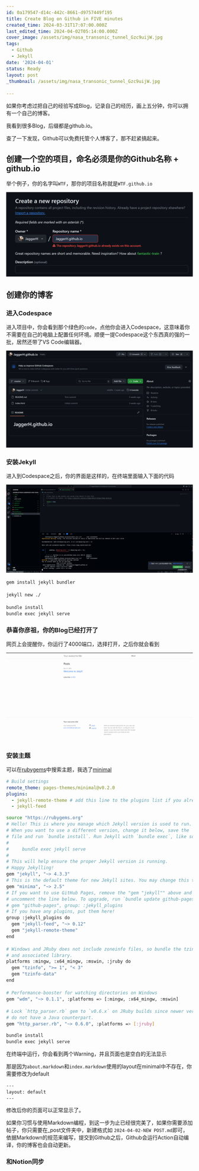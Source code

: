 ```yaml
---
id: 0a179547-d14c-442c-8661-d9757449f195
title: Create Blog on Github in FIVE minutes
created_time: 2024-03-31T17:07:00.000Z
last_edited_time: 2024-04-02T05:14:00.000Z
cover_image: /assets/img/nasa_transonic_tunnel_Gzc9uijW.jpg
tags:
  - Github
  - Jekyll
date: '2024-04-01'
status: Ready
layout: post
_thumbnail: /assets/img/nasa_transonic_tunnel_Gzc9uijW.jpg

---
```


如果你考虑过把自己的经验写成Blog，记录自己的经历，画上五分钟，你可以拥有一个自己的博客。

我看到很多Blog，后缀都是github.io。

查了一下发现，Github可以免费托管个人博客了，那不赶紧搞起来。

## 创建一个空的项目，命名必须是你的Github名称 + github.io

举个例子，你的名字叫`WTF`，那你的项目名称就是`WTF.github.io`

![](/assets/img/Untitled_0pHez1yE.png)

## 创建你的博客

### 进入Codespace

进入项目中，你会看到那个绿色的`code`，点他你会进入Codespace，这意味着你不需要在自己的电脑上配置任何环境。顺便一提Codespace这个东西真的强的一批，居然还带了VS Code编辑器。

![](/assets/img/Untitled_CxM6URJJ.png)

### 安装Jekyll

进入到Codespace之后，你的界面是这样的，在终端里面输入下面的代码

![](/assets/img/Untitled_zxPWQiPq.png)

```bash
gem install jekyll bundler

jekyll new ./

bundle install
bundle exec jekyll serve
```

### 恭喜你彦祖，你的Blog已经打开了

网页上会提醒你，你运行了4000端口，选择打开，之后你就会看到

![](/assets/img/Untitled_dUiCRCz6.png)

### 安装主题

可以在[rubygems](https://rubygems.org/search?query=jekyll-theme)中搜索主题，我选了[minimal](https://github.com/pages-themes/minimal)

```yaml
# Build settings
remote_theme: pages-themes/minimal@v0.2.0
plugins:
  - jekyll-remote-theme # add this line to the plugins list if you already have one
  - jekyll-feed
```

```bash
source "https://rubygems.org"
# Hello! This is where you manage which Jekyll version is used to run.
# When you want to use a different version, change it below, save the
# file and run `bundle install`. Run Jekyll with `bundle exec`, like so:
#
#     bundle exec jekyll serve
#
# This will help ensure the proper Jekyll version is running.
# Happy Jekylling!
gem "jekyll", "~> 4.3.3"
# This is the default theme for new Jekyll sites. You may change this to anything you like.
gem "minima", "~> 2.5"
# If you want to use GitHub Pages, remove the "gem "jekyll"" above and
# uncomment the line below. To upgrade, run `bundle update github-pages`.
# gem "github-pages", group: :jekyll_plugins
# If you have any plugins, put them here!
group :jekyll_plugins do
  gem "jekyll-feed", "~> 0.12"
  gem "jekyll-remote-theme"
end

# Windows and JRuby does not include zoneinfo files, so bundle the tzinfo-data gem
# and associated library.
platforms :mingw, :x64_mingw, :mswin, :jruby do
  gem "tzinfo", ">= 1", "< 3"
  gem "tzinfo-data"
end

# Performance-booster for watching directories on Windows
gem "wdm", "~> 0.1.1", :platforms => [:mingw, :x64_mingw, :mswin]

# Lock `http_parser.rb` gem to `v0.6.x` on JRuby builds since newer versions of the gem
# do not have a Java counterpart.
gem "http_parser.rb", "~> 0.6.0", :platforms => [:jruby]
```

```bash
bundle install
bundle exec jekyll serve
```

在终端中运行，你会看到两个Warning，并且页面也是空白的无法显示

那是因为`about.markdown`和`index.markdown`使用的layout在minimal中不存在，你需要修改为default

```bash
---
layout: default
---
```

修改后你的页面可以正常显示了。

如果你习惯与使用Markdown编程，到这一步为止已经很完美了，如果你需要添加帖子，你只需要在\_post文件夹中，新建格式如 `2024-04-02-NEW POST.md`即可，依据Markdown的规范来编写，提交到Github之后，Github会运行Action自动编译，你的博客也会自动更新。

### 和Notion同步
